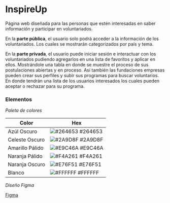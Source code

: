 # InspireUp

Página web diseñada para las personas que estén interesadas en saber información y participar en voluntariados.

En la **parte pública**, el usuario solo podrá acceder a la información de los voluntariados. Los cuales se mostrarán categorizados por país y tema.

En la **parte privada**, el usuario puede iniciar sesión e interactuar con los voluntariados pudiendo agregarlos en una lista de favoritos y aplicar en ellos. Mostrándole una tabla en donde se muestre el proceso de sus postulaciones abiertas y en proceso. Así también las fundaciones empresas pueden crear sus perfiles y subir sus programas para buscar voluntarios. En donde tendrán una lista de los usuarios interesados los cuales pueden aceptar o rechazar para su programa.

### Elementos

_Paleta de colores_

| Color           | Hex                                                              |
| --------------- | ---------------------------------------------------------------- |
| Azúl Oscuro     | ![#264653](https://via.placeholder.com/10/264653?text=+) #264653 |
| Celeste Oscuro  | ![#2A9D8F](https://via.placeholder.com/10/2A9D8F?text=+) #2A9D8F |
| Amarillo Pálido | ![#E9C46A](https://via.placeholder.com/10/E9C46A?text=+) #E9C46A |
| Naranja Pálido  | ![#F4A261](https://via.placeholder.com/10/F4A261?text=+) #F4A261 |
| Naranja Oscuro  | ![#E76F51](https://via.placeholder.com/10/E76F51?text=+) #E76F51 |
| Blanco          | ![#FFFFFF](https://via.placeholder.com/10/FFFFFF?text=+) #FFFFFF |

_Diseño Figma_

[Figma](https://www.figma.com/file/dv4L0OQWzrqvrHNEM6vvbV/Volunteering?node-id=0%3A1&t=A0Zq6AG8gvoFudWA-1)
